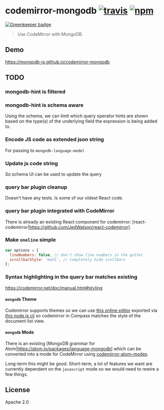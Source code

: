 # codemirror-mongodb [![travis][travis_img]][travis_url] [![npm][npm_img]][npm_url]

[![Greenkeeper badge](https://badges.greenkeeper.io/mongodb-js/codemirror-mongodb.svg)](https://greenkeeper.io/)

> Use CodeMirror with MongoDB.

## Demo

https://mongodb-js.github.io/codemirror-mongodb

## TODO

### mongodb-hint is filtered


### mongodb-hint is schema aware

Using the schema, we can limit which query operator hints are shown based on the type(s) of the underlying field the expression is being added to.

### Encode JS code as extended json string

For passing to `mongodb-language-model`

### Update js code string

So schema UI can be used to update the query

### query bar plugin cleanup

Doesn't have any tests. Is some of our oldest React code.

### query bar plugin integrated with CodeMirror

There is already an existing React component for codemirror: [react-codemirror|https://github.com/JedWatson/react-codemirror].

### Make `oneline` simple

```javascript
var options = {
  lineNumbers: false, // don't show line numbers in the gutter
  scrollbarStyle: 'null', // completely hide scollbars
};
```

### Syntax highlighting in the query bar matches existing

https://codemirror.net/doc/manual.html#styling

#### `mongodb` Theme

Codemirror supports themes so we can use [this online editor](http://tmtheme-editor.herokuapp.com/) exported via [this node.js cli](https://github.com/FarhadG/codeMirror-aceEditor-theme-generator) so codemirror in Compass matches the style of the document list view.

#### `mongodb` Mode

There is an existing [MongoDB grammar for Atom|https://atom.io/packages/language-mongodb] which can be converted into a mode for CodeMirror using [codemirror-atom-modes](https://www.npmjs.com/package/codemirror-atom-modes).

Long-term this might be good. Short-term, a lot of features we want are currently dependent on the `javascript` mode so we would need to rewire a few things.



## License

Apache 2.0

[travis_img]: https://img.shields.io/travis/mongodb-js/codemirror-mongodb.svg
[travis_url]: https://travis-ci.org/mongodb-js/codemirror-mongodb
[npm_img]: https://img.shields.io/npm/v/codemirror-mongodb.svg
[npm_url]: https://npmjs.org/package/codemirror-mongodb
